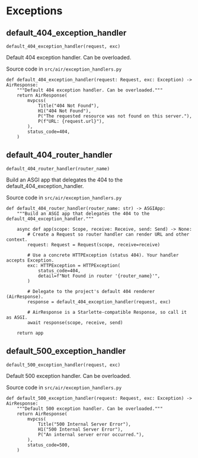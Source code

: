 # Exceptions

## default_404_exception_handler

```
default_404_exception_handler(request, exc)
```

Default 404 exception handler. Can be overloaded.

Source code in `src/air/exception_handlers.py`

```
def default_404_exception_handler(request: Request, exc: Exception) -> AirResponse:
    """Default 404 exception handler. Can be overloaded."""
    return AirResponse(
        mvpcss(
            Title("404 Not Found"),
            H1("404 Not Found"),
            P("The requested resource was not found on this server."),
            P(f"URL: {request.url}"),
        ),
        status_code=404,
    )
```

## default_404_router_handler

```
default_404_router_handler(router_name)
```

Build an ASGI app that delegates the 404 to the default_404_exception_handler.

Source code in `src/air/exception_handlers.py`

```
def default_404_router_handler(router_name: str) -> ASGIApp:
    """Build an ASGI app that delegates the 404 to the default_404_exception_handler."""

    async def app(scope: Scope, receive: Receive, send: Send) -> None:
        # Create a Request so router handler can render URL and other context.
        request: Request = Request(scope, receive=receive)

        # Use a concrete HTTPException (status 404). Your handler accepts Exception.
        exc: HTTPException = HTTPException(
            status_code=404,
            detail=f"Not Found in router '{router_name}'",
        )

        # Delegate to the project's default 404 renderer (AirResponse).
        response = default_404_exception_handler(request, exc)

        # AirResponse is a Starlette-compatible Response, so call it as ASGI.
        await response(scope, receive, send)

    return app
```

## default_500_exception_handler

```
default_500_exception_handler(request, exc)
```

Default 500 exception handler. Can be overloaded.

Source code in `src/air/exception_handlers.py`

```
def default_500_exception_handler(request: Request, exc: Exception) -> AirResponse:
    """Default 500 exception handler. Can be overloaded."""
    return AirResponse(
        mvpcss(
            Title("500 Internal Server Error"),
            H1("500 Internal Server Error"),
            P("An internal server error occurred."),
        ),
        status_code=500,
    )
```
